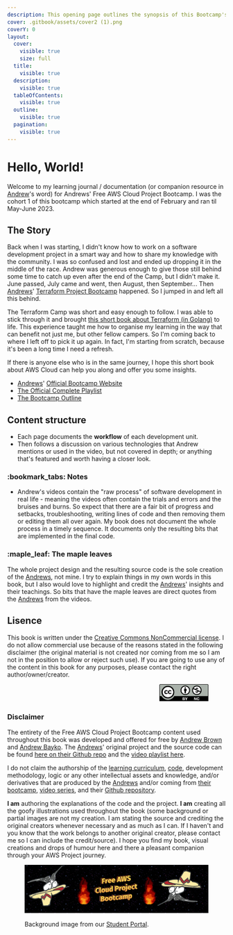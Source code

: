 ```yaml
---
description: This opening page outlines the synopsis of this Bootcamp's mysteries.
cover: .gitbook/assets/cover2 (1).png
coverY: 0
layout:
  cover:
    visible: true
    size: full
  title:
    visible: true
  description:
    visible: true
  tableOfContents:
    visible: true
  outline:
    visible: true
  pagination:
    visible: true
---
```


# Hello, World!

Welcome to my learning journal / documentation (or companion resource in [Andrew](https://www.linkedin.com/in/andrew-wc-brown/)'s word) for Andrews' Free AWS Cloud Project Bootcamp. I was the cohort 1 of this bootcamp which started at the end of February and ran til May-June 2023.&#x20;

## The Story

Back when I was starting, I didn't know how to work on a software development project in a smart way and how to share my knowledge with the community. I was so confused and lost and ended up dropping it in the middle of the race. Andrew was generous enough to give those still behind some time to catch up even after the end of the Camp, but I didn't make it. June passed, July came and went, then August, then September... Then [Andrews](https://exampro.co/)' [Terraform Project Bootcamp](https://terraform.cloudprojectbootcamp.com/) happened. So I jumped in and left all this behind.&#x20;

The Terraform Camp was short and easy enough to follow. I was able to stick through it and brought [this short book about Terraform (in Golang)](https://gwen-leigh.gitbook.io/multiverse-of-madness-terraform-with-go/) to life. This experience taught me how to organise my learning in the way that can benefit not just me, but other fellow campers. So I'm coming back to where I left off to pick it up again. In fact, I'm starting from scratch, because it's been a long time I need a refresh.&#x20;

If there is anyone else who is in the same journey, I hope this short book about AWS Cloud can help you along and offer you some insights.

* [Andrews](https://www.exampro.co/)' [Official Bootcamp Website](https://aws.cloudprojectbootcamp.com/)
* [The Official Complete Playlist](https://www.youtube.com/watch?v=8b8SvQHc4Pk\&list=PLBfufR7vyJJ7k25byhRXJldB5AiwgNnWv)
* [The Bootcamp Outline](https://docs.google.com/document/d/19XMyd5zCk7S9QT2q1\_Cg-wvbnBwOge7EgzgvtVCgcz0/edit)



## Content structure

* Each page documents the **workflow** of each development unit.
* Then follows a discussion on various technologies that Andrew mentions or used in the video, but not covered in depth; or anything that's featured and worth having a closer look.

### :bookmark\_tabs: **Notes**&#x20;

* Andrew's videos contain the "raw process" of software development in real life - meaning the videos often contain the trials and errors and the bruises and burns. So expect that there are a fair bit of progress and setbacks, troubleshooting, writing lines of code and then removing them or editing them all over again. My book does not document the whole process in a timely sequence. It documents only the resulting bits that are implemented in the final code.&#x20;

### :maple\_leaf: The maple leaves

The whole project design and the resulting source code is the sole creation of the [Andrews](https://www.exampro.co/), not mine. I try to explain things in my own words in this book, but I also would love to highlight and credit the [Andrews](https://www.exampro.co/)' insights and their teachings. So bits that have the maple leaves are direct quotes from the [Andrews](https://www.exampro.co/) from the videos.



## Lisence

This book is written under the [Creative Commons NonCommercial license](https://en.wikipedia.org/wiki/Creative\_Commons\_NonCommercial\_license). I do not allow commercial use because of the reasons stated in the following disclaimer (the original material is not created nor coming from me so I am not in the position to allow or reject such use). If you are going to use any of the content in this book for any purposes, please contact the right author/owner/creator.&#x20;

<div align="right">

<figure><img src=".gitbook/assets/image (8).png" alt="" width="113"><figcaption></figcaption></figure>

</div>

### Disclaimer

The entirety of the Free AWS Cloud Project Bootcamp content used throughout this book was developed and offered for free by [Andrew Brown](https://www.linkedin.com/in/andrew-wc-brown/) and [Andrew Bayko](https://www.linkedin.com/search/results/all/?fetchDeterministicClustersOnly=true\&heroEntityKey=urn%3Ali%3Afsd\_profile%3AACoAACpgExEBDe45kds7laCsoy-jRoR58KujJp4\&keywords=andrew%20bayko\&origin=RICH\_QUERY\_SUGGESTION\&position=0\&searchId=ecc185ba-8cc3-45f4-929d-a719626ccc1d\&sid=jBQ\&spellCorrectionEnabled=false). The [Andrews](https://exampro.co/)' original project and the source code can be found [here on their Github repo](https://github.com/omenking/aws-bootcamp-cruddur-2023) and the [video playlist here](https://www.youtube.com/watch?v=8b8SvQHc4Pk\&list=PLBfufR7vyJJ7k25byhRXJldB5AiwgNnWv\&ab\_channel=ExamPro).

I do not claim the authorship of the [learning curriculum](https://docs.google.com/document/d/19XMyd5zCk7S9QT2q1\_Cg-wvbnBwOge7EgzgvtVCgcz0/edit), [code](https://github.com/omenking/aws-bootcamp-cruddur-2023), development methodology, logic or any other intellectual assets and knowledge, and/or derivatives that are produced by the [Andrews](https://exampro.co/) and/or coming from [their bootcamp](https://aws.cloudprojectbootcamp.com/), [video series](https://www.youtube.com/watch?v=8b8SvQHc4Pk\&list=PLBfufR7vyJJ7k25byhRXJldB5AiwgNnWv\&ab\_channel=ExamPro), and their [Github repository](https://github.com/omenking/aws-bootcamp-cruddur-2023).&#x20;

**I am** authoring the explanations of the code and the project. **I am** creating all the goofy illustrations used throughout the book (some background or partial images are not my creation. I am stating the source and crediting the original creators whenever necessary and as much as I can. If I haven't and you know that the work belongs to another original creator, please contact me so I can include the credit/source). I hope you find my book, visual creations and drops of humour here and there a pleasant companion through your AWS Project journey.



<div data-full-width="true">

<figure><img src=".gitbook/assets/cover2.png" alt=""><figcaption><p>Background image from our <a href="https://aws.cloudprojectbootcamp.com/">Student Portal</a>.</p></figcaption></figure>

</div>
